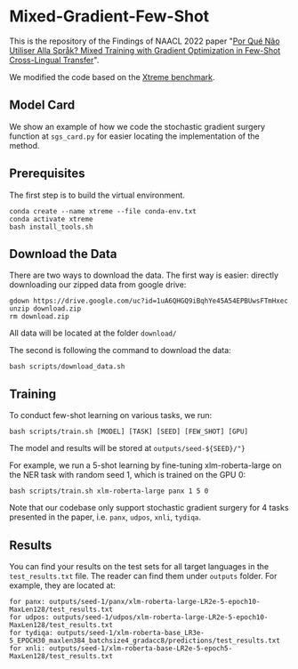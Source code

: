 # Mixed-Gradient-Few-Shot
This is the repository of the Findings of NAACL 2022 paper "[Por Qué Não Utiliser Alla Språk? Mixed Training with Gradient Optimization in Few-Shot Cross-Lingual Transfer](https://arxiv.org/pdf/2204.13869.pdf)".

We modified the code based on the [Xtreme benchmark](https://github.com/google-research/xtreme).

## Model Card
We show an example of how we code the stochastic gradient surgery function at `sgs_card.py` for easier locating the implementation of the method.

## Prerequisites
The first step is to build the virtual environment.
```
conda create --name xtreme --file conda-env.txt
conda activate xtreme
bash install_tools.sh
```

## Download the Data
There are two ways to download the data. The first way is easier: directly downloading our zipped data from google drive:
```
gdown https://drive.google.com/uc?id=1uA6QHGQ9iBqhYe45A54EPBUwsFTmHxec
unzip download.zip
rm download.zip
```
All data will be located at the folder `download/`

The second is following the command to download the data:
```
bash scripts/download_data.sh
```

## Training
To conduct few-shot learning on various tasks, we run:
```
bash scripts/train.sh [MODEL] [TASK] [SEED] [FEW_SHOT] [GPU]
```
The model and results will be stored at `outputs/seed-${SEED}/"}`

For example, we run a 5-shot learning by fine-tuning xlm-roberta-large on the NER task with random seed 1, which is trained on the GPU 0:
```
bash scripts/train.sh xlm-roberta-large panx 1 5 0
```

Note that our codebase only support stochastic gradient surgery for 4 tasks presented in the paper, i.e. `panx`, `udpos`, `xnli`, `tydiqa`. 

## Results
You can find your results on the test sets for all target languages in the `test_results.txt` file. The reader can find them under `outputs` folder. For example, they are located at:
```
for panx: outputs/seed-1/panx/xlm-roberta-large-LR2e-5-epoch10-MaxLen128/test_results.txt
for udpos: outputs/seed-1/udpos/xlm-roberta-large-LR2e-5-epoch10-MaxLen128/test_results.txt
for tydiqa: outputs/seed-1/xlm-roberta-base_LR3e-5_EPOCH30_maxlen384_batchsize4_gradacc8/predictions/test_results.txt
for xnli: outputs/seed-1/xlm-roberta-base-LR2e-5-epoch5-MaxLen128/test_results.txt
```



